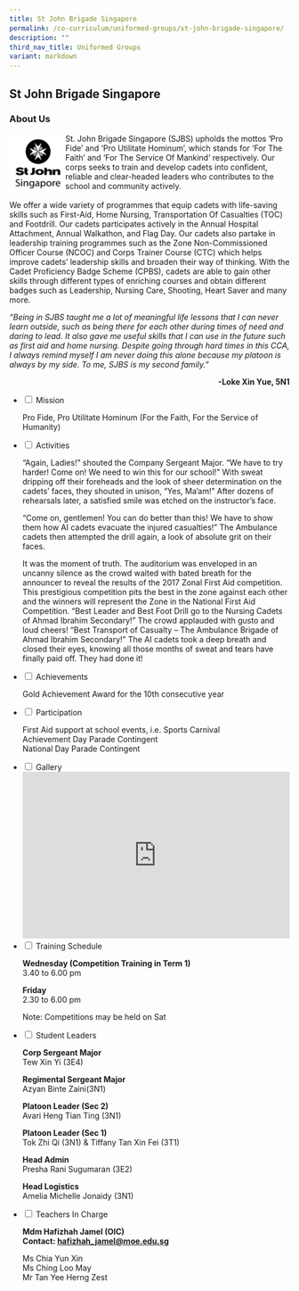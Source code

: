 ```yaml
---
title: St John Brigade Singapore
permalink: /co-curriculum/uniformed-groups/st-john-brigade-singapore/
description: ""
third_nav_title: Uniformed Groups
variant: markdown
---
```

## St John Brigade Singapore

### About Us
<img style="width: 20%;" src="/images/sjbs.png" align="LEFT">
St. John Brigade Singapore (SJBS) upholds the mottos ‘Pro Fide’ and ‘Pro Utilitate Hominum’, which stands for ‘For The Faith’ and ‘For The Service Of Mankind’ respectively. Our corps seeks to train and develop cadets into confident, reliable and clear-headed leaders who contributes to the school and community actively.

<br clear="left">

We offer a wide variety of programmes that equip cadets with life-saving skills such as First-Aid, Home Nursing, Transportation Of Casualties (TOC) and Footdrill. Our cadets participates actively in the Annual Hospital Attachment, Annual Walkathon, and Flag Day. Our cadets also partake in leadership training programmes such as the Zone Non-Commissioned Officer Course (NCOC) and Corps Trainer Course (CTC) which helps improve cadets’ leadership skills and broaden their way of thinking. With the Cadet Proficiency Badge Scheme (CPBS), cadets are able to gain other skills through different types of enriching courses and obtain different badges such as Leadership, Nursing Care, Shooting, Heart Saver and many more.

_“Being in SJBS taught me a lot of meaningful life lessons that I can never learn outside, such as being there for each other during times of need and daring to lead. It also gave me useful skills that I can use in the future such as first aid and home nursing. Despite going through hard times in this CCA, I always remind myself I am never doing this alone because my platoon is always by my side. To me, SJBS is my second family.”_

<div style="text-align: right;"><b>-Loke Xin Yue, 5N1</b></div>

<ul class="jekyllcodex_accordion">
<li><input id="accordion1" type="checkbox"> <label for="accordion1">Mission</label>
<div>
<p>Pro Fide, Pro Utilitate Hominum (For the Faith, For the Service of Humanity)</p>
</div>
</li>
<li><input id="accordion2" type="checkbox"> <label for="accordion2">Activities</label>
<div>
<p>“Again, Ladies!” shouted the Company Sergeant Major. “We have to try harder! Come on! We need to win this for our school!” With sweat dripping off their foreheads and the look of sheer determination on the cadets’ faces, they shouted in unison, “Yes, Ma’am!” After dozens of rehearsals later, a satisfied smile was etched on the instructor’s face.</p>
<p>“Come on, gentlemen! You can do better than this! We have to show them how AI cadets evacuate the injured casualties!” The Ambulance cadets then attempted the drill again, a look of absolute grit on their faces.</p>
<p>It was the moment of truth. The auditorium was enveloped in an uncanny silence as the crowd waited with bated breath for the announcer to reveal the results of the 2017 Zonal First Aid competition. This prestigious competition pits the best in the zone against each other and the winners will represent the Zone in the National First Aid Competition. “Best Leader and Best Foot Drill go to the Nursing Cadets of Ahmad Ibrahim Secondary!” The crowd applauded with gusto and loud cheers! “Best Transport of Casualty – The Ambulance Brigade of Ahmad Ibrahim Secondary!” The AI cadets took a deep breath and closed their eyes, knowing all those months of sweat and tears have finally paid off. They had done it!</p>
</div>
</li>
<li><input id="accordion3" type="checkbox"> <label for="accordion3">Achievements</label>
<div>
<p>Gold Achievement Award for the 10th consecutive year</p>
</div>
</li>
<li><input id="accordion4" type="checkbox"> <label for="accordion4">Participation</label>
<div>
<p>First Aid support at school events, i.e. Sports Carnival<br>Achievement Day Parade Contingent<br>National Day Parade Contingent</p>
</div>
</li>
<li><input id="accordion5" type="checkbox"> <label for="accordion5">Gallery</label>
<div>
<iframe src="https://docs.google.com/presentation/d/e/2PACX-1vQfdbK7NXIudaT_0LZX-s82NlqE3DDJIv-tjTF8CBWjhPhKUFiOHq87NAD_b66gWIScYDm-sDM3gCNZ/embed?start=false&amp;loop=false&amp;delayms=5000" frameborder="0" width="480" height="299" allowfullscreen="true"></iframe>
</div>
</li>
<li><input id="accordion6" type="checkbox"> <label for="accordion6">Training Schedule</label>
<div>
<p><strong>Wednesday (Competition Training in Term 1)<br></strong>3.40 to 6.00 pm</p>
<p><strong>Friday<br></strong>2.30 to 6.00 pm</p>
<p>Note: Competitions may be held on Sat</p>
</div>
</li>
<li><input id="accordion7" type="checkbox"> <label for="accordion7">Student Leaders</label>
<div>
<p><strong>Corp Sergeant Major<br></strong>Tew Xin Yi (3E4)</p>
<p><strong>Regimental Sergeant Major<br></strong>Azyan Binte Zaini(3N1)</p>
<p><strong>Platoon Leader (Sec 2)<br></strong>Avari Heng Tian Ting&nbsp;(3N1)</p>
<p><strong>Platoon Leader (Sec 1)<br></strong>Tok Zhi Qi&nbsp;(3N1) &amp;&nbsp;Tiffany Tan Xin Fei (3T1)</p>
<p><strong>Head Admin<br></strong>Presha Rani Sugumaran&nbsp;(3E2)</p>
<p><strong>Head Logistics<br></strong>Amelia Michelle Jonaidy (3N1)</p>
</div>
</li>
<li><input id="accordion8" type="checkbox"> <label for="accordion8">Teachers In Charge</label>
<div>
<p><strong>Mdm Hafizhah Jamel (OIC)<br></strong><strong>Contact:&nbsp;<a href="mailto:hafizhah_jamel@moe.edu.sg" target="">hafizhah_jamel@moe.edu.sg</a></strong></p>
<p>Ms Chia Yun Xin<br>Ms Ching Loo May<br>Mr Tan Yee Herng Zest</p>
</div>
</li>
</ul>
